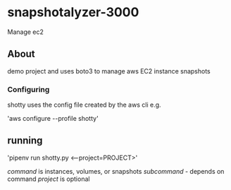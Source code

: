 # snapshotalyzer-3000
Manage ec2

## About

demo project and uses boto3 to manage aws EC2 instance snapshots

### Configuring

shotty uses the config file created by the aws cli e.g.

'aws configure --profile shotty'

## running

'pipenv run shotty.py <command> <subcommand>
<--project=PROJECT>'

*command* is instances, volumes, or snapshots
*subcommand* - depends on command 
*project* is optional
